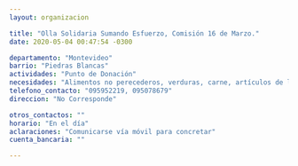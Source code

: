 ```yaml
---
layout: organizacion

title: "Olla Solidaria Sumando Esfuerzo, Comisión 16 de Marzo."
date: 2020-05-04 00:47:54 -0300

departamento: "Montevideo"
barrio: "Piedras Blancas"
actividades: "Punto de Donación"
necesidades: "Alimentos no perecederos, verduras, carne, artículos de limpieza y de higiene personal."
telefono_contacto: "095952219, 095078679"
direccion: "No Corresponde"

otros_contactos: ""
horario: "En el día"
aclaraciones: "Comunicarse vía móvil para concretar"
cuenta_bancaria: ""

---
```

